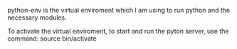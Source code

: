 python-env is the virtual enviroment which I am using to run python and the necessary modules.

To activate the virtual enviroment, to start and run the pyton server, use the command: source bin/activate
